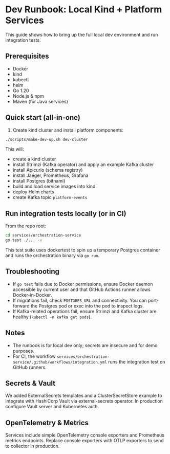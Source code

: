 # Dev Runbook: Local Kind + Platform Services

This guide shows how to bring up the full local dev environment and run integration tests.

## Prerequisites
- Docker
- kind
- kubectl
- helm
- Go 1.20
- Node.js & npm
- Maven (for Java services)

## Quick start (all-in-one)
1. Create kind cluster and install platform components:

```bash
./scripts/make-dev-up.sh dev-cluster
```

This will:
- create a kind cluster
- install Strimzi (Kafka operator) and apply an example Kafka cluster
- install Apicurio (schema registry)
- install Jaeger, Prometheus, Grafana
- install Postgres (bitnami)
- build and load service images into kind
- deploy Helm charts
- create Kafka topic `platform-events`

## Run integration tests locally (or in CI)
From the repo root:

```bash
cd services/orchestration-service
go test ./... -v
```

This test suite uses dockertest to spin up a temporary Postgres container and runs the orchestration binary via `go run`.

## Troubleshooting
- If `go test` fails due to Docker permissions, ensure Docker daemon accessible by current user and that GitHub Actions runner allows Docker-in-Docker.
- If migrations fail, check `POSTGRES_URL` and connectivity. You can port-forward the Postgres pod or exec into the pod to inspect logs.
- If Kafka-related operations fail, ensure Strimzi and Kafka cluster are healthy (`kubectl -n kafka get pods`).

## Notes
- The runbook is for local dev only; secrets are insecure and for demo purposes.
- For CI, the workflow `services/orchestration-service/.github/workflows/integration.yml` runs the integration test on GitHub runners.

## Secrets & Vault
We added ExternalSecrets templates and a ClusterSecretStore example to integrate with HashiCorp Vault via external-secrets operator. In production configure Vault server and Kubernetes auth.

## OpenTelemetry & Metrics
Services include simple OpenTelemetry console exporters and Prometheus metrics endpoints. Replace console exporters with OTLP exporters to send to collector in production.
